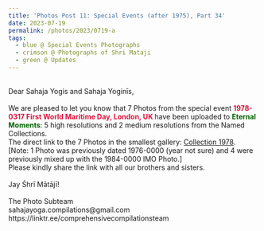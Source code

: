 ```yaml
---
title: 'Photos Post 11: Special Events (after 1975), Part 34'
date: 2023-07-19
permalink: /photos/2023/0719-a
tags:
  - blue @ Special Events Photographs
  - crimson @ Photographs of Shri Mataji
  - green @ Updates
---
```


<p>
<br>
Dear Sahaja Yogis and Sahaja Yoginīs,<br>
<br>
We are pleased to let you know that 7 Photos from the special event <font color="Crimson"><b>1978-0317 First World Maritime Day, London, UK </b></font> have been uploaded to <font color="DarkGreen"><b>Eternal Moments</b></font>: 5 high resolutions and 2 medium resolutions from the Named Collections.<br>
The direct link to the 7 Photos in the smallest gallery: <a href="https://eternalmoments.smugmug.com/Collections/Mrs-Kalpana-Srivastava-Collection/1978/"> Collection 1978</a>.<br>
[Note: 1 Photo was previously dated 1976-0000 (year not sure) and 4 were previously mixed up with the 1984-0000 IMO Photo.]<br>
Please kindly share the link with all our brothers and sisters.<br>
<br>
Jay Śhrī Mātājī!<br>
<br>
The Photo Subteam<br>
sahajayoga.compilations@gmail.com<br>
https://linktr.ee/comprehensivecompilationsteam<br>
</p>